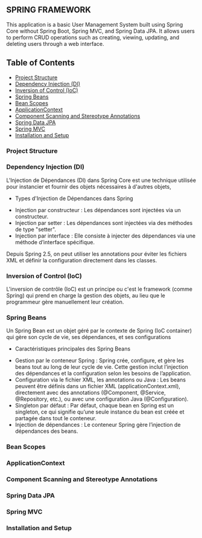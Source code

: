 ## SPRING FRAMEWORK

This application is a basic User Management System
built using Spring Core without Spring Boot,
Spring MVC, and Spring Data JPA. It allows users to perform CRUD operations
such as creating, viewing, updating, and deleting users through a web interface.

## Table of Contents
- [Project Structure](#project-structure)
- [Dependency Injection (DI)](#dependency-injection-di)
- [Inversion of Control (IoC)](#inversion-of-control-ioc)
- [Spring Beans](#spring-beans)
- [Bean Scopes](#bean-scopes)
- [ApplicationContext](#applicationcontext)
- [Component Scanning and Stereotype Annotations](#component-scanning-and-stereotype-annotations)
- [Spring Data JPA](#spring-data-jpa)
- [Spring MVC](#spring-mvc)
- [Installation and Setup](#installation-and-setup)

### Project Structure

### Dependency Injection (DI)
L'Injection de Dépendances (DI) dans Spring Core est une technique utilisée pour instancier et fournir des objets nécessaires à d'autres objets,
* Types d'Injection de Dépendances dans Spring
 - Injection par constructeur : Les dépendances sont injectées via un constructeur.
 - Injection par setter : Les dépendances sont injectées via des méthodes de type "setter".
 - Injection par interface : Elle consiste à injecter des dépendances via une méthode d’interface spécifique.

Depuis Spring 2.5, on peut utiliser les annotations pour éviter les fichiers XML et définir la configuration directement dans les classes.

### Inversion of Control (IoC)
L'inversion de contrôle (IoC) est un principe ou c'est le framework (comme Spring) qui prend en charge la gestion des objets, au lieu que le programmeur gère manuellement leur création.
### Spring Beans
Un Spring Bean est un objet géré par le contexte de Spring (IoC container) qui gère son cycle de vie, ses dépendances, et ses configurations

* Caractéristiques principales des Spring Beans
 - Gestion par le conteneur Spring : Spring crée, configure, et gère les beans tout au long de leur cycle de vie. Cette gestion inclut l’injection des dépendances et la configuration selon les besoins de l’application.
 - Configuration via le fichier XML, les annotations ou Java : Les beans peuvent être définis dans un fichier XML (applicationContext.xml), directement avec des annotations (@Component, @Service, @Repository, etc.), ou avec une configuration Java (@Configuration).
 - Singleton par défaut : Par défaut, chaque bean en Spring est un singleton, ce qui signifie qu’une seule instance du bean est créée et partagée dans tout le conteneur.
 - Injection de dépendances : Le conteneur Spring gère l’injection de dépendances des beans.

### Bean Scopes

### ApplicationContext

### Component Scanning and Stereotype Annotations

### Spring Data JPA

### Spring MVC

### Installation and Setup